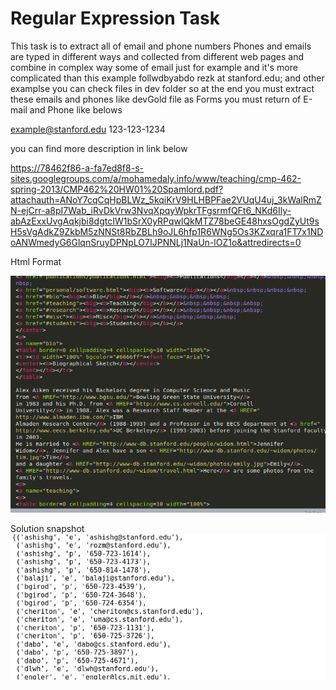 # Regular Expression Task

This task is to extract all of email and phone numbers Phones and emails are typed in different ways and collected from different web pages and combine in complex way some of email just for example and it's more complicated than this example follwdbyabdo rezk at stanford.edu; and other examplse you can check files in dev folder so at the end you must extract these emails and phones like devGold file as Forms you must return of E-mail and Phone like belows

example@stanford.edu 123-123-1234

you can find more description in link below

https://78462f86-a-fa7ed8f8-s-sites.googlegroups.com/a/mohamedaly.info/www/teaching/cmp-462-spring-2013/CMP462%20HW01%20Spamlord.pdf?attachauth=ANoY7cqCqHpBLWz_5kqiKrV9HLHBPFae2VUqU4uj_3kWalRmZN-ejCrr-a8pI7Wab_iRvDkVrw3NvqXpqyWpkrTFgsrmfQFt6_NKd6Ily-abAzExxUvgAqkjbi8dgtcIW1bSrX0yRPqwlQkMTZ78beGE48hxsOgdZyUt9sH5sVgAdkZ9ZkbM5zNNSt8RbZBLh9oJL6hfp1R6WNg5Os3KZxqra1FT7x1NDoANWmedyG6GlqnSruyDPNpLO7IJPNNLj1NaUn-lOZ1o&attredirects=0

Html Format

![snapshot of html](html_im.png)

Solution snapshot
![snapshot of solution](solution.png)
